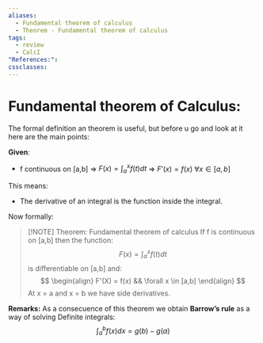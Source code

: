 ```yaml
---
aliases:
  - Fundamental theorem of calculus
  - Theorem - Fundamental theorem of calculus
tags:
  - review
  - CalcI
"References:": 
cssclasses:
---
```

# Fundamental theorem of Calculus: 

The formal definition an theorem is useful, but before u go and look at it here are the main points:

**Given**: 
+ f continuous on \[a,b]
=> $F(x) = \int_a^x f(t)dt$ 
=> $F’(x) = f(x)$ $\forall x \in [a,b]$

This means: 
+ The derivative of an integral is the function inside the integral. 

Now formally: 

> [!NOTE] Theorem: Fundamental theorem of calculus
> If f is continuous on [a,b] then the function: 
> $$
> F(x) =  \int_a^x f(t)dt
> $$
> is differentiable on \[a,b] and: 
> $$
> \begin{align}
> F'(X) = f(x) && \forall x \in [a,b]
> \end{align}
> $$
> At x = a and x = b we have side derivatives. 

**Remarks:**
As a consecuence of this theorem we obtain **Barrow’s rule** as a way of solving Definite integrals: 
$$
\int_a^b f(x) dx = g(b) - g(a)
$$
